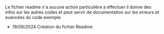 Le fichier readme n'a aucune action  particulière a effectuer il donne des infos sur les autres codes et peut servir de documentation sur les erreurs et avancées du code exemple
- 19/09/2024 Création du fichier Readme
  

